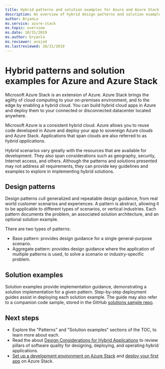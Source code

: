 ```yaml
---
title: Hybrid patterns and solution examples for Azure and Azure Stack
description: An overview of hybrid design patterns and solution examples, which are useful for learning about and building hybrid solutions on Azure and Azure Stack.
author: BryanLa
ms.service: azure-stack
ms.topic: overview
ms.date: 10/31/2019
ms.author: bryanla
ms.reviewer: anajod
ms.lastreviewed: 10/31/2019
---
```


# Hybrid patterns and solution examples for Azure and Azure Stack

Microsoft Azure Stack is an extension of Azure. Azure Stack brings the agility of cloud computing to your on-premises environment, and to the edge by enabling a hybrid cloud. You can build hybrid cloud apps in Azure and deploy them to your connected or disconnected datacenter located anywhere.

Microsoft Azure is a consistent hybrid cloud. Azure allows you to reuse code developed in Azure and deploy your app to sovereign Azure clouds and Azure Stack. Applications that span clouds are also referred to as *hybrid applications*.

Hybrid scenarios vary greatly with the resources that are available for development. They also span considerations such as geography, security, Internet access, and others. Although the patterns and solutions presented may not address all requirements, they can provide key guidelines and examples to explore in implementing hybrid solutions.

## Design patterns

Design patterns cull generalized and repeatable design guidance, from real world customer scenarios and experiences. A pattern is abstract, allowing it to be applicable to different types of scenarios, or vertical industries. Each pattern documents the problem, an associated solution architecture, and an optional solution example. 

There are two types of patterns:

- Base pattern: provides design guidance for a single general-purpose scenario.
- Aggregate pattern: provides design guidance where the application of multiple patterns is used, to solve a scenario or industry-specific problem.

## Solution examples

Solution examples provide implementation guidance, demonstrating a solution implementation for a given pattern. Step-by-step deployment guides assist in deploying each solution example. The guide may also refer to a companion code sample, stored in the GitHub [solutions sample repo](https://github.com/Azure-Samples/azure-intelligent-edge-patterns). 

## Next steps

- Explore the "Patterns" and "Solution examples" sections of the TOC, to learn more about each.
- Read the about [Design Considerations for Hybrid Applications](overview-app-design-considerations.md) to review pillars of software quality for designing, deploying, and operating hybrid applications.
- [Set up a development environment on Azure Stack](../user/azure-stack-dev-start.md) and [deploy your first app](../user/azure-stack-dev-start-deploy-app.md) on Azure Stack.
